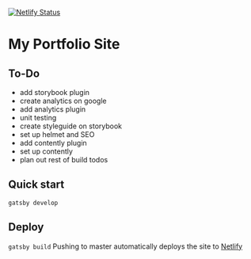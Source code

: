 [![Netlify Status](https://api.netlify.com/api/v1/badges/fc0a3131-0c25-4b3a-a183-1a44c9e614be/deploy-status)](https://app.netlify.com/sites/gatsby-portfolio-anand/deploys)

# My Portfolio Site

##  To-Do
- add storybook plugin
- create analytics on google
- add analytics plugin
- unit testing
- create styleguide on storybook
- set up helmet and SEO
- add contently plugin
- set up contently
- plan out rest of build todos

## Quick start
`gatsby develop`

## Deploy
`gatsby build`
Pushing to master automatically deploys the site to [Netlify](https://gatsby-portfolio-anand.netlify.com/)